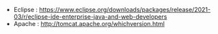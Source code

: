- Eclipse : https://www.eclipse.org/downloads/packages/release/2021-03/r/eclipse-ide-enterprise-java-and-web-developers
- Apache : http://tomcat.apache.org/whichversion.html
